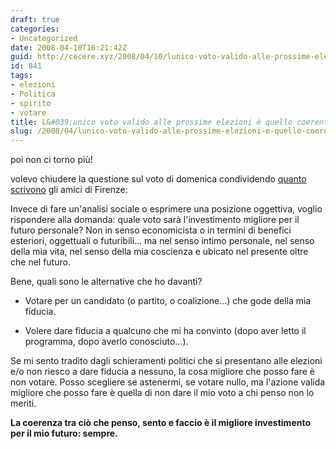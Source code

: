 ```yaml
---
draft: true
categories:
- Uncategorized
date: 2008-04-10T16:21:42Z
guid: http://cecere.xyz/2008/04/10/lunico-voto-valido-alle-prossime-elezioni-e-quello-coerente/
id: 841
tags:
- elezioni
- Politica
- spirito
- votare
title: L&#039;unico voto valido alle prossime elezioni è quello coerente.
slug: /2008/04/lunico-voto-valido-alle-prossime-elezioni-e-quello-coerente/
---
```


poi non ci torno più!

volevo chiudere la questione sul voto di domenica condividendo [quanto scrivono](http://c234.net/info/2008/04/10/un-voto-di-coscienza/) gli amici di Firenze:

Invece di fare un'analisi sociale o esprimere una posizione oggettiva, voglio rispondere alla domanda: quale voto sarà l'investimento migliore per il futuro personale? Non in senso economicista o in termini di benefici esteriori, oggettuali o futuribili… ma nel senso intimo personale, nel senso della mia vita, nel senso della mia coscienza e ubicato nel presente oltre che nel futuro.

Bene, quali sono le alternative che ho davanti?
  
- Votare per un candidato (o partito, o coalizione…) che gode della mia fiducia.
  
- Volere dare fiducia a qualcuno che mi ha convinto (dopo aver letto il programma, dopo averlo conosciuto…).

Se mi sento tradito dagli schieramenti politici che si presentano alle elezioni e/o non riesco a dare fiducia a nessuno, la cosa migliore che posso fare è non votare. Posso scegliere se astenermi, se votare nullo, ma l'azione valida migliore che posso fare è quella di non dare il mio voto a chi penso non lo meriti.
  
**La coerenza tra ciò che penso, sento e faccio è il migliore investimento per il mio futuro: sempre.**